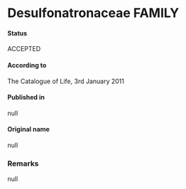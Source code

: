 # Desulfonatronaceae FAMILY

#### Status
ACCEPTED

#### According to
The Catalogue of Life, 3rd January 2011

#### Published in
null

#### Original name
null

### Remarks
null